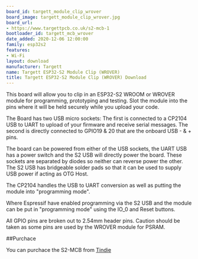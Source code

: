 ```yaml
---
board_id: targett_module_clip_wrover
board_image: targett_module_clip_wrover.jpg
board_url:
- https://www.targettpcb.co.uk/s2-mcb-1
bootloader_id: targett_mcb_wrover
date_added: 2020-12-06 12:00:00
family: esp32s2
features:
- Wi-Fi
layout: download
manufacturer: Targett
name: Targett ESP32-S2 Module Clip (WROVER)
title: Targett ESP32-S2 Module Clip (WROVER) Download
---
```


This board will allow you to clip in an ESP32-S2 WROOM or WROVER module for programming, prototyping and testing. Slot the module into the pins where it will be held securely while you upload your code.

The Board has two USB micro sockets: The first is connected to a CP2104 USB to UART to upload of your firmware and receive serial messages. The second is directly connected to GPIO19 & 20 that are the onboard USB - & + pins.

The board can be powered from either of the USB sockets, the UART USB has a power switch and the S2 USB will directly power the board. These sockets are separated by diodes so neither can reverse power the other. The S2 USB has bridgeable solder pads so that it can be used to supply USB power if acting as OTG Host.

The CP2104 handles the USB to UART conversion as well as putting the module into "programming mode".

Where Espressif have enabled programming via the S2 USB and the module can be put in "programming mode" using the IO_0 and Reset buttons.

All GPIO pins are broken out to 2.54mm header pins. Caution should be taken as some pins are used by the WROVER module for PSRAM.

##Purchace

You can purchace the S2-MCB from [Tindie](https://www.tindie.com/products/targett/esp32-s2-module-protoprogrammer/)
